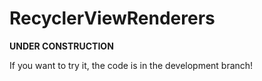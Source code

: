 RecyclerViewRenderers
=====================

**UNDER CONSTRUCTION**

If you want to try it, the code is in the development branch!
